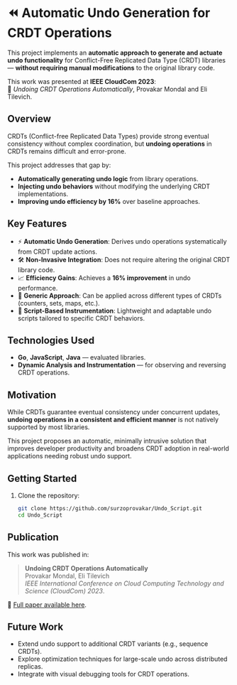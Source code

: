 # ⏪ Automatic Undo Generation for CRDT Operations

This project implements an **automatic approach to generate and actuate undo functionality** for Conflict-Free Replicated Data Type (CRDT) libraries — **without requiring manual modifications** to the original library code.

This work was presented at **IEEE CloudCom 2023**:  
📄 *Undoing CRDT Operations Automatically*, Provakar Mondal and Eli Tilevich.

## Overview

CRDTs (Conflict-free Replicated Data Types) provide strong eventual consistency without complex coordination, but **undoing operations** in CRDTs remains difficult and error-prone.

This project addresses that gap by:
- **Automatically generating undo logic** from library operations.
- **Injecting undo behaviors** without modifying the underlying CRDT implementations.
- **Improving undo efficiency by 16%** over baseline approaches.

## Key Features

- ⚡ **Automatic Undo Generation**: Derives undo operations systematically from CRDT update actions.
- 🛠️ **Non-Invasive Integration**: Does not require altering the original CRDT library code.
- 📈 **Efficiency Gains**: Achieves a **16% improvement** in undo performance.
- 🔄 **Generic Approach**: Can be applied across different types of CRDTs (counters, sets, maps, etc.).
- 🧠 **Script-Based Instrumentation**: Lightweight and adaptable undo scripts tailored to specific CRDT behaviors.

## Technologies Used

- **Go**, **JavaScript**, **Java** — evaluated libraries.
- **Dynamic Analysis and Instrumentation** — for observing and reversing CRDT operations.

## Motivation

While CRDTs guarantee eventual consistency under concurrent updates, **undoing operations in a consistent and efficient manner** is not natively supported by most libraries.

This project proposes an automatic, minimally intrusive solution that improves developer productivity and broadens CRDT adoption in real-world applications needing robust undo support.

## Getting Started

1. Clone the repository:
   ```bash
   git clone https://github.com/surzoprovakar/Undo_Script.git
   cd Undo_Script

## Publication

This work was published in:

> **Undoing CRDT Operations Automatically**  
> Provakar Mondal, Eli Tilevich  
> *IEEE International Conference on Cloud Computing Technology and Science (CloudCom) 2023*.

📄 [Full paper available here](https://ieeexplore.ieee.org/stamp/stamp.jsp?arnumber=10475806&casa_token=WtkfdIdDRYQAAAAA:z9uYQAHCWt33qyOF8Hku6wkQE-Kt3eIU97E7nOWLgOLQJJK0lOAjfT4xeNNFt-GjsAOi-WodVOH9).

## Future Work

- Extend undo support to additional CRDT variants (e.g., sequence CRDTs).
- Explore optimization techniques for large-scale undo across distributed replicas.
- Integrate with visual debugging tools for CRDT operations.
